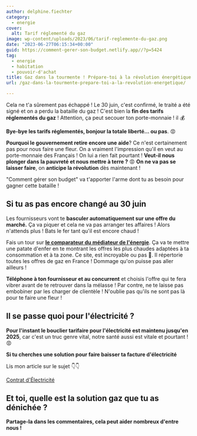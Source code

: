 ```yaml
---
author: delphine.fiechter
category:
  - energie
cover:
  alt: Tarif réglementé du gaz
image: wp-content/uploads/2023/06/tarif-reglemente-du-gaz.png
date: "2023-06-27T06:15:34+00:00"
guid: https://comment-gerer-son-budget.netlify.app//?p=5424
tag:
  - energie
  - habitation
  - pouvoir-d'achat
title: Gaz dans la tourmente ! Prépare-toi à la révolution énergétique !
url: /gaz-dans-la-tourmente-prepare-toi-a-la-revolution-energetique/

---
```

Cela ne t'a sûrement pas échappé ! Le 30 juin, c'est confirmé, le traité a été signé et on a perdu la bataille du gaz ! C'est bien la **fin des tarifs réglementés du gaz** ! Attention, ça peut secouer ton porte-monnaie ! il 💰

**Bye-bye les tarifs réglementés, bonjour la totale liberté... ou pas**. 😡

**Pourquoi le gouvernement retire encore une aide**? Ce n'est certainement pas pour nous faire une fleur. On a vraiment l'impression qu'il en veut au porte-monnaie des Français ! On lui a rien fait pourtant ! **Veut-il nous plonger dans la pauvreté et nous mettre à terre ?** 😡 **On ne va pas se laisser faire**, on **anticipe la révolution** dès maintenant !

"Comment gérer son budget" va t'apporter l'arme dont tu as besoin pour gagner cette bataille !

## Si tu as pas encore changé au 30 juin

Les fournisseurs vont te **basculer automatiquement sur une offre du marché.** Ça va piquer et cela ne va pas arranger tes affaires ! Alors n'attends plus ! Bats le fer tant qu'il est encore chaud !

Fais un tour sur **[le comparateur du médiateur de l'énergie](https://comparateur-offres.energie-info.fr/compte/profil)**. Ça va te mettre une patate d'enfer en te montrant les offres les plus chaudes adaptées à ta consommation et à ta zone. Ce site, est incroyable ou pas 🤔. Il répertorie toutes les offres de gaz en France ! Dommage qu'on puisse pas aller ailleurs !

**Téléphone à ton fournisseur et au concurrent** et choisis l'offre qui te fera vibrer avant de te retrouver dans la mélasse ! Par contre, ne te laisse pas embobiner par les charger de clientèle ! N'oublie pas qu'ils ne sont pas là pour te faire une fleur !

## Il se passe quoi pour l'électricité ?

**Pour l'instant le bouclier tarifaire pour l'électricité est maintenu jusqu'en 2025**, car c'est un truc genre vital, notre santé aussi est vitale et pourtant ! 😡

**Si tu cherches une solution pour faire baisser ta facture d'électricité**

Lis mon article sur le sujet 👇👇

[Contrat d'Électricité](https://comment-gerer-son-budget.netlify.app//reduire-sa-facture-delectricite/)

## Et toi, quelle est la solution gaz que tu as dénichée ?

**Partage-la dans les commentaires, cela peut aider nombreux d'entre nous !**
